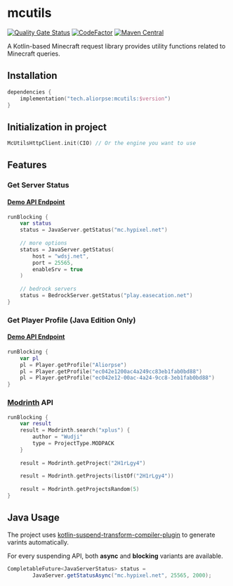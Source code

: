 # mcutils

[![Quality Gate Status](https://sonarcloud.io/api/project_badges/measure?project=Aliorpse_kotlin-mcutils&metric=alert_status)](https://sonarcloud.io/summary/new_code?id=Aliorpse_kotlin-mcutils)
[![CodeFactor](https://www.codefactor.io/repository/github/aliorpse/kotlin-mcutils/badge/main)](https://www.codefactor.io/repository/github/aliorpse/kotlin-mcutils/overview/main)
[![Maven Central](https://maven-badges.sml.io/sonatype-central/tech.aliorpse/mcutils/badge.svg)](https://central.sonatype.com/artifact/tech.aliorpse/mcutils)

A Kotlin-based Minecraft request library provides utility functions related to Minecraft queries.

## Installation

```kotlin
dependencies {
    implementation("tech.aliorpse:mcutils:$version")
}
```

## Initialization in project
```kotlin
McUtilsHttpClient.init(CIO) // Or the engine you want to use
```

## Features

### Get Server Status

#### [Demo API Endpoint](https://api.aliorpse.tech/minecraft/server/status/hypixel.net:25565?type=java)

```kotlin
runBlocking {
    var status
    status = JavaServer.getStatus("mc.hypixel.net")
    
    // more options
    status = JavaServer.getStatus(
        host = "wdsj.net",
        port = 25565,
        enableSrv = true
    )
    
    // bedrock servers
    status = BedrockServer.getStatus("play.easecation.net")
}
```

### Get Player Profile (Java Edition Only)

#### [Demo API Endpoint](https://api.aliorpse.tech/minecraft/player/profile/Aliorpse)

```kotlin
runBlocking {
    var pl
    pl = Player.getProfile("Aliorpse")
    pl = Player.getProfile("ec042e1200ac4a249cc83eb1fab0bd88")
    pl = Player.getProfile("ec042e12-00ac-4a24-9cc8-3eb1fab0bd88")
}
```

### [Modrinth](https://modrinth.com/) API

```kotlin
runBlocking {
    var result
    result = Modrinth.search("xplus") {
        author = "Wudji"
        type = ProjectType.MODPACK
    }
    
    result = Modrinth.getProject("2H1rLgy4")
    
    result = Modrinth.getProjects(listOf("2H1rLgy4"))
    
    result = Modrinth.getProjectsRandom(5)
}
```

## Java Usage

The project uses [kotlin-suspend-transform-compiler-plugin](https://github.com/ForteScarlet/kotlin-suspend-transform-compiler-plugin) to generate varints automatically.

For every suspending API, both **async** and **blocking** variants are available.

```java
CompletableFuture<JavaServerStatus> status =
        JavaServer.getStatusAsync("mc.hypixel.net", 25565, 2000);
```

